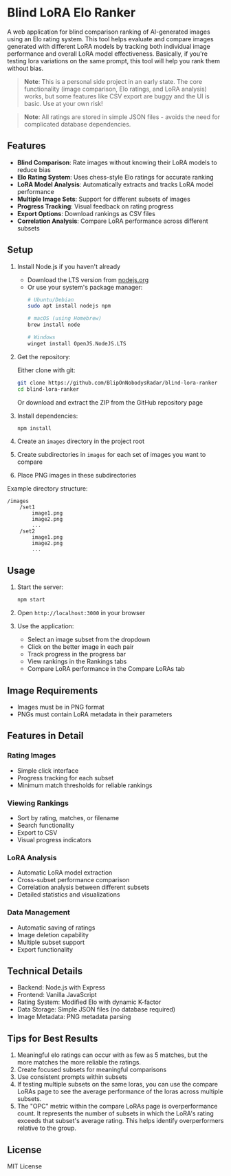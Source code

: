 # Blind LoRA Elo Ranker

A web application for blind comparison ranking of AI-generated images using an Elo rating system. This tool helps evaluate and compare images generated with different LoRA models by tracking both individual image performance and overall LoRA model effectiveness. Basically, if you're testing lora variations on the same prompt, this tool will help you rank them without bias.

> **Note**: This is a personal side project in an early state. The core functionality (image comparison, Elo ratings, and LoRA analysis) works, but some features like CSV export are buggy and the UI is basic. Use at your own risk!

> **Note**: All ratings are stored in simple JSON files - avoids the need for complicated database dependencies.

## Features

- **Blind Comparison**: Rate images without knowing their LoRA models to reduce bias
- **Elo Rating System**: Uses chess-style Elo ratings for accurate ranking
- **LoRA Model Analysis**: Automatically extracts and tracks LoRA model performance
- **Multiple Image Sets**: Support for different subsets of images
- **Progress Tracking**: Visual feedback on rating progress
- **Export Options**: Download rankings as CSV files
- **Correlation Analysis**: Compare LoRA performance across different subsets

## Setup

1. Install Node.js if you haven't already
   - Download the LTS version from [nodejs.org](https://nodejs.org/)
   - Or use your system's package manager:
     ```bash
     # Ubuntu/Debian
     sudo apt install nodejs npm
     
     # macOS (using Homebrew)
     brew install node
     
     # Windows
     winget install OpenJS.NodeJS.LTS
     ```

2. Get the repository:

   Either clone with git:
   ```bash
   git clone https://github.com/BlipOnNobodysRadar/blind-lora-ranker
   cd blind-lora-ranker
   ```

   Or download and extract the ZIP from the GitHub repository page

3. Install dependencies:
   ```bash
   npm install
   ```

4. Create an `images` directory in the project root
5. Create subdirectories in `images` for each set of images you want to compare
6. Place PNG images in these subdirectories

Example directory structure:
```
/images
    /set1
        image1.png
        image2.png
        ...
    /set2
        image1.png
        image2.png
        ...
```

## Usage

1. Start the server:
   ```bash
   npm start
   ```

2. Open `http://localhost:3000` in your browser

3. Use the application:
   - Select an image subset from the dropdown
   - Click on the better image in each pair
   - Track progress in the progress bar
   - View rankings in the Rankings tabs
   - Compare LoRA performance in the Compare LoRAs tab

## Image Requirements

- Images must be in PNG format
- PNGs must contain LoRA metadata in their parameters

## Features in Detail

### Rating Images
- Simple click interface
- Progress tracking for each subset
- Minimum match thresholds for reliable rankings

### Viewing Rankings
- Sort by rating, matches, or filename
- Search functionality
- Export to CSV
- Visual progress indicators

### LoRA Analysis
- Automatic LoRA model extraction
- Cross-subset performance comparison
- Correlation analysis between different subsets
- Detailed statistics and visualizations

### Data Management
- Automatic saving of ratings
- Image deletion capability
- Multiple subset support
- Export functionality

## Technical Details

- Backend: Node.js with Express
- Frontend: Vanilla JavaScript
- Rating System: Modified Elo with dynamic K-factor
- Data Storage: Simple JSON files (no database required)
- Image Metadata: PNG metadata parsing

## Tips for Best Results

1. Meaningful elo ratings can occur with as few as 5 matches, but the more matches the more reliable the ratings.
2. Create focused subsets for meaningful comparisons
3. Use consistent prompts within subsets
4. If testing multiple subsets on the same loras, you can use the compare LoRAs page to see the average performance of the loras across multiple subsets.
5. The "OPC" metric within the compare LoRAs page is overperformance count. It represents the number of subsets in which the LoRA's rating exceeds that subset's average rating. This helps identify overperformers relative to the group.

## License

MIT License
